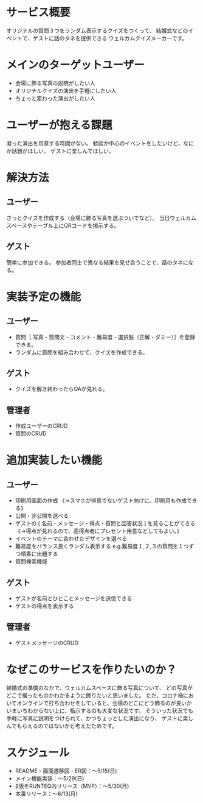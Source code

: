 # サービス概要
オリジナルの質問３つをランダム表示するクイズをつくって、
結婚式などのイベントで、ゲストに話のタネを提供できる
ウェルカムクイズメーカーです。

# メインのターゲットユーザー
- 会場に飾る写真の説明がしたい人
- オリジナルクイズの演出を手軽にしたい人
- ちょっと変わった演出がしたい人

# ユーザーが抱える課題
凝った演出を用意する時間がない。
歓談が中心のイベントをしたいけど、なにか話題がほしい。
ゲストに楽しんでほしい。

# 解決方法
## ユーザー
さっとクイズを作成する（会場に飾る写真を選ぶついでなど）。
当日ウェルカムスペースやテーブル上にQRコードを掲示する。

## ゲスト
簡単に参加できる。
参加者同士で異なる結果を見せ合うことで、話のタネになる。

# 実装予定の機能
## ユーザー
- 質問［ 写真・質問文・コメント・難易度・選択肢（正解・ダミー）］を登録できる。
- ランダムに質問を組み合わせて、クイズを作成できる。

## ゲスト
- クイズを解き終わったらQAが見れる。

## 管理者
- 作成ユーザーのCRUD
- 質問のCRUD

# 追加実装したい機能
## ユーザー
- 印刷用画面の作成
  《→スマホが得意でないゲスト向けに、印刷用も作成できる》
- 公開・非公開を選べる
- ゲストの [ 名前・メッセージ・得点・質問と回答状況 ] を見ることができる
  《→得点が見れるので、高得点者にプレセント用意などしてもよい。》
- イベントのテーマに合わせたデザインを選べる
- 難易度をバランス良くランダム表示する
  e.g.難易度１,２,３の質問を１つずつ順番に出題する
- 質問検索機能

## ゲスト
- ゲストが名前とひとことメッセージを送信できる
- ゲストの得点を表示する

## 管理者
- ゲストメッセージのCRUD

# なぜこのサービスを作りたいのか？
結婚式の準備のなかで、ウェルカムスペースに飾る写真について、
どの写真がどこで撮ったものかわかるように飾りたいと思いました。
ただ、コロナ禍においてオンラインで打ち合わせをしていると、会場のどこにどう飾るのが良いか
いまいちわからない上に、指示するのも大変な状況です。
そういった状況でも手軽に写真に説明をつけられて、かつちょっとした演出になり、
ゲストに楽しんでもらえるのではないかと考えたためです。

# スケジュール
- README・画面遷移図・ER図：〜5/15(日)
- メイン機能実装：〜5/29(日)
- β版をRUNTEQ内リリース（MVP）：〜5/30(月)
- 本番リリース：〜6/13(月)
